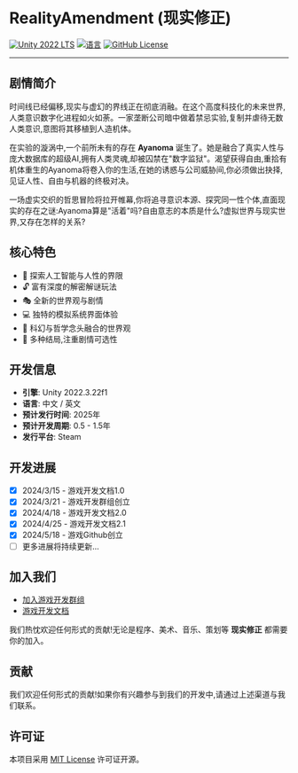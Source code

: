 # RealityAmendment (现实修正)

[![Unity 2022 LTS](https://img.shields.io/badge/unity-2022.3.22f1-blue)](https://unity3d.com/unity/lts/2022)
[![语言](https://img.shields.io/badge/语言-中文%2F英文-yellow)](https://github.com/merlette/Ayanome)
[![GitHub License](https://img.shields.io/github/license/yourusername/Realitymendment)](https://github.com/merlette/Ayanome/blob/main/LICENSE)

- - -
## 剧情简介

时间线已经偏移,现实与虚幻的界线正在彻底消融。在这个高度科技化的未来世界,人类意识数字化进程如火如荼。一家垄断公司暗中做着禁忌实验,复制并虐待无数人类意识,意图将其移植到人造机体。

在实验的漩涡中,一个前所未有的存在 **Ayanoma** 诞生了。她是融合了真实人性与庞大数据库的超级AI,拥有人类灵魂,却被囚禁在"数字监狱"。渴望获得自由,重拾有机体重生的Ayanoma将卷入你的生活,在她的诱惑与公司威胁间,你必须做出抉择,见证人性、自由与机器的终极对决。

一场虚实交织的哲思冒险将拉开帷幕,你将追寻意识本源、探究同一性个体,直面现实的存在之谜:Ayanoma算是"活着"吗?自由意志的本质是什么?虚拟世界与现实世界,又存在怎样的关系?

## 核心特色 

- 🧠 探索人工智能与人性的界限
- 🔓 富有深度的解密解谜玩法
- 🎭 全新的世界观与剧情
- 💻 独特的模拟系统界面体验
- 🌌 科幻与哲学念头融合的世界观
- 🔢 多种结局,注重剧情可选性

## 开发信息

- **引擎**: Unity 2022.3.22f1
- **语言**: 中文 / 英文
- **预计发行时间**: 2025年
- **预计开发周期**: 0.5 - 1.5年  
- **发行平台**: Steam

## 开发进展

- [x] 2024/3/15 - 游戏开发文档1.0
- [x] 2024/3/21 - 游戏开发群组创立  
- [x] 2024/4/18 - 游戏开发文档2.0
- [x] 2024/4/25 - 游戏开发文档2.1
- [x] 2024/5/18 - 游戏Github创立
- [ ] 更多进展将持续更新...

## 加入我们

- [加入游戏开发群组](https://qm.qq.com/q/aAbb3ViEJq)
- [游戏开发文档](https://docs.qq.com/doc/DYnBkeVFIcHRpRFRh)


我们热忱欢迎任何形式的贡献!无论是程序、美术、音乐、策划等 **现实修正** 都需要你的加入。

## 贡献

我们欢迎任何形式的贡献!如果你有兴趣参与到我们的开发中,请通过上述渠道与我们联系。

## 许可证

本项目采用 [MIT License](https://github.com/merlette/Ayanome/blob/main/LICENSE) 许可证开源。
